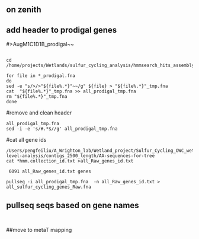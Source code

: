 ## on zenith

## add header to prodigal genes
#>AugM1C1D1B_prodigal~~
```

cd /home/projects/Wetlands/sulfur_cycling_analysis/hmmsearch_hits_assembly

for file in *_prodigal.fna
do
sed -e "s/>/>"${file%.*}"~~/g" ${file} > "${file%.*}"_tmp.fna
cat  "${file%.*}"_tmp.fna >> all_prodigal_tmp.fna
rm "${file%.*}"_tmp.fna
done
```

#remove and clean header
```
all_prodigal_tmp.fna
sed -i -e 's/#.*$//g' all_prodigal_tmp.fna 

```

#cat all gene ids
```
/Users/pengfeiliu/A_Wrighton_lab/Wetland_project/Sulfur_Cycling_OWC_wetland/gene-level-analysis/contigs_2500_length/AA-sequences-for-tree
cat *hmm.collection_id.txt >all_Raw_genes_id.txt

 6091 all_Raw_genes_id.txt genes
 
pullseq -i all_prodigal_tmp.fna  -n all_Raw_genes_id.txt > all_sulfur_cycling_genes_Raw.fna
```

## pullseq seqs based on gene names
```


```

##move to metaT mapping


##
